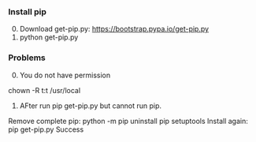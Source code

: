 ### Install pip

0) Download get-pip.py: https://bootstrap.pypa.io/get-pip.py
1) python get-pip.py

### Problems

0) You do not have permission

chown -R t:t /usr/local

1) AFter run pip get-pip.py but cannot run pip.

Remove complete pip: python -m pip uninstall pip setuptools
Install again: pip get-pip.py
Success


